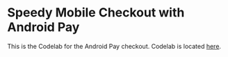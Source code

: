 # Speedy Mobile Checkout with Android Pay #

This is the Codelab for the Android Pay checkout.
Codelab is located [here](https://codelabs.developers.google.com/codelabs/android-pay/index.html#0).
